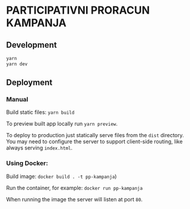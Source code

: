 # PARTICIPATIVNI PRORACUN KAMPANJA

## Development

```sh
yarn
yarn dev
```

## Deployment

### Manual

Build static files: `yarn build`

To preview built app locally run `yarn preview`.

To deploy to production just statically serve files from the `dist` directory. You may need to configure the server to support client-side routing, like always serving `index.html`.

### Using Docker:

Build image: `docker build . -t pp-kampanja`)

Run the container, for example: `docker run pp-kampanja`

When running the image the server will listen at port `80`.
